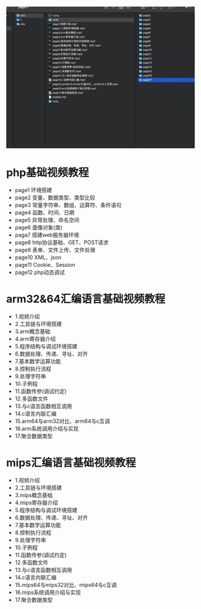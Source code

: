 ![](1.png)

# php基础视频教程
* page1 环境搭建
* page2 变量、数据类型、类型比较
* page3 常量字符串、数组、运算符、条件语句
* page4 函数、时间、日期
* page5 异常处理、命名空间
* page6 面像对象(类)
* paga7 搭建web服务器环境
* page8 http协议基础、GET、POST请求
* page9 表单、文件上传、文件处理
* page10 XML、json
* page11 Cookie、Session
* page12 php动态调试


# arm32&64汇编语言基础视频教程
* 1.视频介绍
* 2.工具链与环境搭建
* 3.arm概念基础
* 4.arm寄存器介绍
* 5.程序结构与调试环境搭建
* 6.数据处理、传递、寻址、对齐
* 7.基本数学运算功能
* 8.控制执行流程
* 9.处理字符串
* 10.子例程
* 11.函数传参(调试约定)
* 12.多函数文件
* 13.与c语言函数相互调用
* 14.c语言内联汇编
* 15.arm64与arm32对比、arm64与c互调
* 16.arm系统调用介绍与实现
* 17.聚合数据类型

# mips汇编语言基础视频教程
* 1.视频介绍
* 2.工具链与环境搭建
* 3.mips概念基础
* 4.mips寄存器介绍
* 5.程序结构与调试环境搭建
* 6.数据处理、传递、寻址、对齐
* 7.基本数学运算功能
* 8.控制执行流程
* 9.处理字符串
* 10.子例程
* 11.函数传参(调试约定)
* 12.多函数文件
* 13.与c语言函数相互调用
* 14.c语言内联汇编
* 15.mips64与mips32对比、mips64与c互调
* 16.mips系统调用介绍与实现
* 17.聚合数据类型




